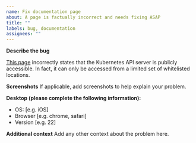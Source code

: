 ```yaml
---
name: Fix documentation page
about: A page is factually incorrect and needs fixing ASAP
title: ""
labels: bug, documentation
assignees: ""
---
```


**Describe the bug**

[This page](https://elastisys.io) incorrectly states that the Kubernetes API server is publicly accessible. In fact, it can only be accessed from a limited set of whitelisted locations.

**Screenshots**
If applicable, add screenshots to help explain your problem.

**Desktop (please complete the following information):**

- OS: [e.g. iOS]
- Browser [e.g. chrome, safari]
- Version [e.g. 22]

**Additional context**
Add any other context about the problem here.
